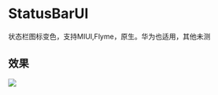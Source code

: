 # StatusBarUI
状态栏图标变色，支持MIUI,Flyme，原生。华为也适用，其他未测


## 效果
![](https://github.com/yannecer/StatusBarUI/blob/master/app/mmm.gif)
